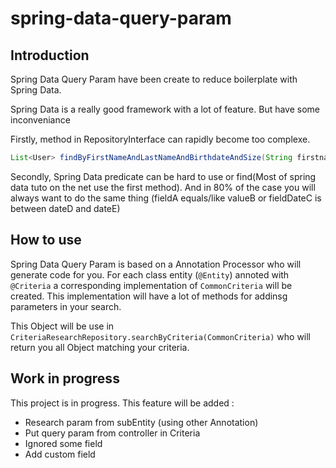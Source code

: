 # spring-data-query-param

## Introduction
Spring Data Query Param have been create to reduce boilerplate with Spring Data. 

Spring Data is a really good framework with a lot of feature. 
But have some inconveniance 

Firstly, method in RepositoryInterface can rapidly become too complexe. 

```java 
List<User> findByFirstNameAndLastNameAndBirthdateAndSize(String firstname, String lastname, Date birthDate, Long Size) //This is too long
```

 
Secondly, Spring Data predicate can be hard to use or find(Most of spring data tuto on the net use the first method). 
And in 80% of the case you will always want to do the same thing (fieldA equals/like valueB or fieldDateC is between dateD and dateE)  


## How to use
Spring Data Query Param is based on a Annotation Processor who will generate code for you. 
For each class entity (`@Entity`) annoted with `@Criteria` a corresponding implementation of `CommonCriteria` will be created.
This implementation will have a lot of methods for addinsg parameters in your search. 

This Object will be use in `CriteriaResearchRepository.searchByCriteria(CommonCriteria)` who will return you all Object matching your criteria.



## Work in progress 
This project is in progress. 
This feature will be added :
   - Research param from subEntity (using other Annotation) 
   - Put query param from controller in Criteria
   - Ignored some field
   - Add custom field
   
    